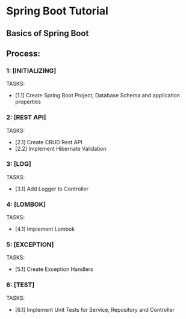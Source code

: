 # Spring Boot Tutorial 
## Basics of Spring Boot

## Process:

### 1: [INITIALIZING]
TASKS:
- [1.1] Create Spring Boot Project, Database Schema and application properties

### 2: [REST API]
TASKS:
- [2.1] Create CRUD Rest API
- [2.2] Implement Hibernate Validation

### 3: [LOG]
TASKS:
- [3.1] Add Logger to Controller

### 4: [LOMBOK]
TASKS:
- [4.1] Implement Lombok

### 5: [EXCEPTION]
TASKS:
- [5.1] Create Exception Handlers

### 6: [TEST]
TASKS:
- [6.1] Implement Unit Tests for Service, Repository and Controller

